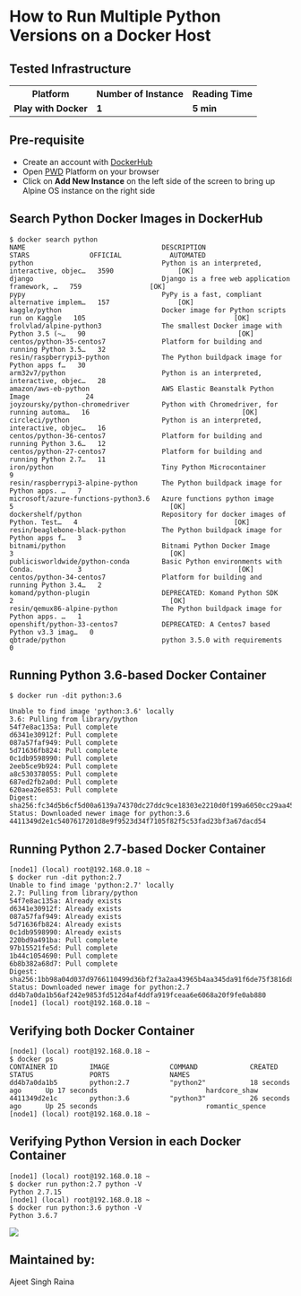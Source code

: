 # How to Run Multiple Python Versions on a Docker Host

## Tested Infrastructure

<table class="tg">
  <tr>
    <th class="tg-yw4l"><b>Platform</b></th>
    <th class="tg-yw4l"><b>Number of Instance</b></th>
    <th class="tg-yw4l"><b>Reading Time</b></th>
    
  </tr>
  <tr>
    <td class="tg-yw4l"><b> Play with Docker</b></td>
    <td class="tg-yw4l"><b>1</b></td>
    <td class="tg-yw4l"><b>5 min</b></td>
    
  </tr>
  
</table>

## Pre-requisite

- Create an account with [DockerHub](https://hub.docker.com)
- Open [PWD](https://labs.play-with-docker.com/) Platform on your browser 
- Click on **Add New Instance** on the left side of the screen to bring up Alpine OS instance on the right side


## Search Python Docker Images in DockerHub

```
$ docker search python
NAME                                  DESCRIPTION                                     STARS               OFFICIAL            AUTOMATED
python                                Python is an interpreted, interactive, objec…   3590                [OK]
django                                Django is a free web application framework, …   759                 [OK]
pypy                                  PyPy is a fast, compliant alternative implem…   157                 [OK]
kaggle/python                         Docker image for Python scripts run on Kaggle   105                                     [OK]
frolvlad/alpine-python3               The smallest Docker image with Python 3.5 (~…   90                                      [OK]
centos/python-35-centos7              Platform for building and running Python 3.5…   32
resin/raspberrypi3-python             The Python buildpack image for Python apps f…   30
arm32v7/python                        Python is an interpreted, interactive, objec…   28
amazon/aws-eb-python                  AWS Elastic Beanstalk Python Image              24
joyzoursky/python-chromedriver        Python with Chromedriver, for running automa…   16                                      [OK]
circleci/python                       Python is an interpreted, interactive, objec…   16
centos/python-36-centos7              Platform for building and running Python 3.6…   12
centos/python-27-centos7              Platform for building and running Python 2.7…   11
iron/python                           Tiny Python Microcontainer                      9
resin/raspberrypi3-alpine-python      The Python buildpack image for Python apps. …   7
microsoft/azure-functions-python3.6   Azure functions python image                    5                                       [OK]
dockershelf/python                    Repository for docker images of Python. Test…   4                                       [OK]
resin/beaglebone-black-python         The Python buildpack image for Python apps f…   3
bitnami/python                        Bitnami Python Docker Image                     3                                       [OK]
publicisworldwide/python-conda        Basic Python environments with Conda.           3                                       [OK]
centos/python-34-centos7              Platform for building and running Python 3.4…   2
komand/python-plugin                  DEPRECATED: Komand Python SDK                   2                                       [OK]
resin/qemux86-alpine-python           The Python buildpack image for Python apps. …   1
openshift/python-33-centos7           DEPRECATED: A Centos7 based Python v3.3 imag…   0
qbtrade/python                        python 3.5.0 with requirements                  0
```

## Running Python 3.6-based Docker Container


```
$ docker run -dit python:3.6
```

```
Unable to find image 'python:3.6' locally
3.6: Pulling from library/python
54f7e8ac135a: Pull complete
d6341e30912f: Pull complete
087a57faf949: Pull complete
5d71636fb824: Pull complete
0c1db9598990: Pull complete
2eeb5ce9b924: Pull complete
a8c530378055: Pull complete
687ed2fb2a0d: Pull complete
620aea26e853: Pull complete
Digest: sha256:fc34d5b6cf5d00a6139a74370dc27ddc9ce18303e2210d0f199a6050cc29aa45
Status: Downloaded newer image for python:3.6
4411349d2e1c5407617201d8e9f9523d34f7105f82f5c53fad23bf3a67dacd54
```


## Running Python 2.7-based Docker Container

```
[node1] (local) root@192.168.0.18 ~
$ docker run -dit python:2.7
Unable to find image 'python:2.7' locally
2.7: Pulling from library/python
54f7e8ac135a: Already exists
d6341e30912f: Already exists
087a57faf949: Already exists
5d71636fb824: Already exists
0c1db9598990: Already exists
220bd9a491ba: Pull complete
97b15521fe5d: Pull complete
1b44c1054690: Pull complete
6b8b382a68d7: Pull complete
Digest: sha256:1bb98a04d037d9766110499d36bf2f3a2aa43965b4aa345da91f6de75f3816d8
Status: Downloaded newer image for python:2.7
dd4b7a0da1b56af242e9853fd512d4af4ddfa919fceaa6e6068a20f9fe0ab880
[node1] (local) root@192.168.0.18 ~
```

## Verifying both Docker Container

```
[node1] (local) root@192.168.0.18 ~
$ docker ps
CONTAINER ID        IMAGE               COMMAND             CREATED             STATUS              PORTS               NAMES
dd4b7a0da1b5        python:2.7          "python2"           18 seconds ago      Up 17 seconds                           hardcore_shaw
4411349d2e1c        python:3.6          "python3"           26 seconds ago      Up 25 seconds                           romantic_spence
[node1] (local) root@192.168.0.18 ~
```

## Verifying Python Version in each Docker Container


```
[node1] (local) root@192.168.0.18 ~
$ docker run python:2.7 python -V
Python 2.7.15
[node1] (local) root@192.168.0.18 ~
$ docker run python:3.6 python -V
Python 3.6.7
```


<a href="https://asciinema.org/a/Udlbay9cNe4ek2ncSlWQclkPO" target="_blank"><img src="https://github.com/collabnix/dockerlabs/blob/master/beginners/helloworld/helloworld.png" /></a>


## Maintained by:
Ajeet Singh Raina



